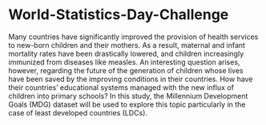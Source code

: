# World-Statistics-Day-Challenge

Many countries have significantly improved the provision of health services to new-born children and their mothers. As a result, maternal and infant mortality rates have been drastically lowered, and children increasingly immunized from diseases like measles. An interesting question arises, however, regarding the future of the generation of children whose lives have been saved by the improving conditions in their countries. How have their countries’ educational systems managed with the new influx of children into primary schools? In this study, the Millennium Development Goals (MDG) dataset will be used to explore this topic particularly in the case of least developed countries (LDCs).
